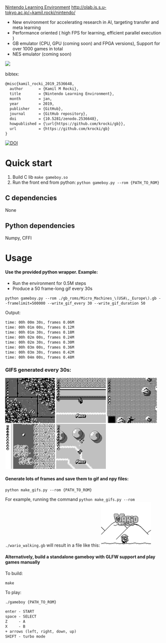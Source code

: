 [Nintendo Learning Environment](http://olab.is.s.u-tokyo.ac.jp/~kamil.rocki/nintendo/)
http://olab.is.s.u-tokyo.ac.jp/~kamil.rocki/nintendo/

* New environment for accelerating research in AI, targeting transfer and meta learning
* Performance oriented ( high FPS for learning, efficient parallel execution )
* GB emulator (CPU, GPU (coming soon) and FPGA versions), Support for over 1000 games in total
* NES emulator (coming soon)

<img src="http://olab.is.s.u-tokyo.ac.jp/~kamil.rocki/research/mtetris.gif" width="500"/>

bibtex:
```
@misc{kamil_rocki_2019_2536648,
  author       = {Kamil M Rocki},
  title        = {Nintendo Learning Environment},
  month        = jan,
  year         = 2019,
  publisher    = {GitHub},
  journal      = {GitHub repository},
  doi          = {10.5281/zenodo.2536648},
  howpublished = {\url{https://github.com/krocki/gb}},
  url          = {https://github.com/krocki/gb}
}
```
[![DOI](https://zenodo.org/badge/155248798.svg)](https://zenodo.org/badge/latestdoi/155248798)

# Quick start
1. Build C lib
`make gameboy.so`
2. Run the front end from python:
`python gameboy.py --rom {PATH_TO_ROM}`

## C dependencies
None
## Python dependencies
Numpy, CFFI

# Usage
#### Use the provided python wrapper. Example:
* Run the environment for 0.5M steps
* Produce a 50 frame-long gif every 30s
```
python gameboy.py --rom ./gb_roms/Micro_Machines_\(USA\,_Europe\).gb --framelimit=500000 --write_gif_every 30 --write_gif_duration 50
```

Output:
```
time: 00h 00m 30s, frames 0.06M
time: 00h 01m 00s, frames 0.12M
time: 00h 01m 30s, frames 0.18M
time: 00h 02m 00s, frames 0.24M
time: 00h 02m 30s, frames 0.30M
time: 00h 03m 00s, frames 0.36M
time: 00h 03m 30s, frames 0.42M
time: 00h 04m 00s, frames 0.48M
```

### GIFS generated every 30s:
![alt_text](gifs/Micro_Machines_(USA,_Europe).gb_63216.gif  "Micro machines")
![alt_text](gifs/Micro_Machines_(USA,_Europe).gb_124856.gif "Micro machines")
![alt_text](gifs/Micro_Machines_(USA,_Europe).gb_184680.gif "Micro machines")
![alt_text](gifs/Micro_Machines_(USA,_Europe).gb_244488.gif "Micro machines")
![alt_text](gifs/Micro_Machines_(USA,_Europe).gb_304912.gif "Micro machines")

#### Generate lots of frames and save them to gif and npy files:
`python make_gifs.py --rom {PATH_TO_ROM}`

For example, running the command `python make_gifs.py --rom ./wario_walking.gb` will result in a file like this:
![alt_text](/gifs/wario_walking.gif "Wario Walking")


#### Alternatively, build a standalone gameboy with GLFW support and play games manually
To build:
```
make
```
To play:
```
./gameboy {PATH_TO_ROM}
```

```
enter - START
space - SELECT
Z     - A
X     - B
+ arrows (left, right, down, up)
SHIFT - turbo mode
```

